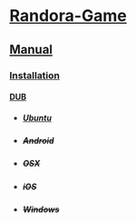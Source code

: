 # [Randora-Game](/README.md)

## [Manual](/manual/README.md)

### [Installation](/manual/installation/README.md)

#### [DUB](/manual/installation/dub/README.md)

* ##### [Ubuntu](/manual/installation/dub/ubuntu/README.md)

* ##### ~~Android~~

* ##### ~~OSX~~

* ##### ~~iOS~~

* ##### ~~Windows~~
